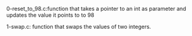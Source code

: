 0-reset_to_98.c:function that takes a pointer to an int as parameter and updates the value it points to to 98

1-swap.c: function that swaps the values of two integers.

